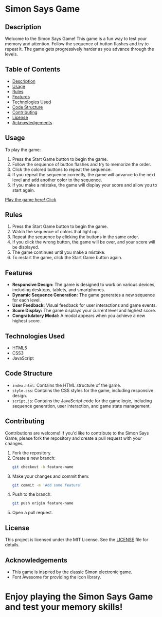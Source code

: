 # Simon Says Game

## Description 
Welcome to the Simon Says Game! This game is a fun way to test your memory and attention. Follow the sequence of button flashes and try to repeat it. The game gets progressively harder as you advance through the levels.


## Table of Contents
- [Description](#description)
- [Usage](#usage)
- [Rules](#rules)
- [Features](#features)
- [Technologies Used](#technologies-used)
- [Code Structure](#code-structure)
- [Contributing](#contributing)
- [License](#license)
- [Acknowledgements](#acknowledgements)


## Usage
To play the game:

1. Press the Start Game button to begin the game.
2. Follow the sequence of button flashes and try to memorize the order.
3. Click the colored buttons to repeat the sequence.
4. If you repeat the sequence correctly, the game will advance to the next level and add another color to the sequence.
5. If you make a mistake, the game will display your score and allow you to start again.

[Play the game here! Click](https://shobhitkumar1437.github.io/Simon-Game/)


## Rules
1. Press the Start Game button to begin the game.
2. Watch the sequence of colors that light up.
3. Repeat the sequence by clicking the buttons in the same order.
4. If you click the wrong button, the game will be over, and your score will be displayed.
5. The game continues until you make a mistake.
6. To restart the game, click the Start Game button again.


## Features
- **Responsive Design:** The game is designed to work on various devices, including desktops, tablets, and smartphones.
- **Dynamic Sequence Generation:** The game generates a new sequence for each level.
- **User Feedback:** Visual feedback for user interactions and game events.
- **Score Display:** The game displays your current level and highest score.
- **Congratulatory Modal:** A modal appears when you achieve a new highest score.


## Technologies Used
- HTML5
- CSS3
- JavaScript


## Code Structure
- `index.html`: Contains the HTML structure of the game.
- `style.css`: Contains the CSS styles for the game, including responsive design.
- `script.js`: Contains the JavaScript code for the game logic, including sequence generation, user interaction, and game state management.


## Contributing
Contributions are welcome! If you'd like to contribute to the Simon Says Game, please fork the repository and create a pull request with your changes.

1. Fork the repository.
2. Create a new branch:
    ```bash
    git checkout -b feature-name
    ```
3. Make your changes and commit them:
     ```bash
    git commit -m 'Add some feature'
    ```
4. Push to the branch:
     ```bash
    git push origin feature-name
    ```
5. Open a pull request.


## License
This project is licensed under the MIT License. See the [LICENSE](LICENSE) file for details.

## Acknowledgements
- This game is inspired by the classic Simon electronic game.
- Font Awesome for providing the icon library.

Enjoy playing the Simon Says Game and test your memory skills!
=======
